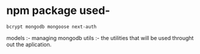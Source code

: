 # npm package used-

`bcrypt mongodb mongoose next-auth`

models :- managing mongodb
utils :- the utilities that will be used throught out the aplication.
